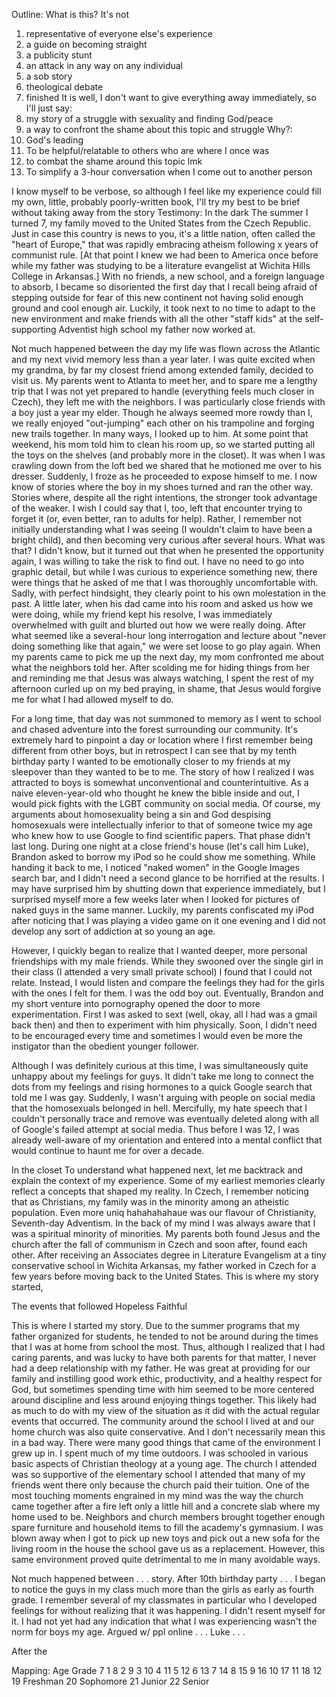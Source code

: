 Outline:
What is this?
It's not
1. representative of everyone else's experience
2. a guide on becoming straight
3. a publicity stunt
4. an attack in any way on any individual
5. a sob story
6. theological debate
7. finished
It is
	well, I don't want to give everything away immediately, so I'll just say:
1. my story of a struggle with sexuality and finding God/peace
2. a way to confront the shame about this topic and struggle
Why?:
1. God's leading
2. To be helpful/relatable to others who are where I once was
3. to combat the shame around this topic lmk
4. To simplify a 3-hour conversation when I come out to another person


I know myself to be verbose, so although I feel like my experience could fill my own, little, probably poorly-written book, I'll try my best to be brief without taking away from the story 
Testimony:
In the dark
The summer I turned 7, my family moved to the United States from the Czech Republic. Just in case this country is news to you, it's a little nation, often called the "heart of Europe," that was rapidly embracing atheism following x years of communist rule. [At that point I knew we had been to America once before while my father was studying to be a literature evangelist at Wichita Hills College in Arkansas.] With no friends, a new school, and a foreign language to absorb, I became so disoriented the first day that I recall being afraid of stepping outside for fear of this new continent not having solid enough ground and cool enough air. Luckily, it took next to no time to adapt to the new environment and make friends with all the other "staff kids" at the self-supporting Adventist high school my father now worked at. 

Not much happened between the day my life was flown across the Atlantic and my next vivid memory less than a year later. I was quite excited when my grandma, by far my closest friend among extended family, decided to visit us. My parents went to Atlanta to meet her, and to spare me a lengthy trip that I was not yet prepared to handle (everything feels much closer in Czech), they left me with the neighbors. I was particularly close friends with a boy just a year my elder. Though he always seemed more rowdy than I, we really enjoyed "out-jumping" each other on his trampoline and forging new trails together. In many ways, I looked up to him.
At some point that weekend, his mom told him to clean his room up, so we started putting all the toys on the shelves (and probably more in the closet). It was when I was crawling down from the loft bed we shared that he motioned me over to his dresser. Suddenly, I froze as he proceeded to expose himself to me. I now know of stories where the boy in my shoes turned and ran the other way. Stories where, despite all the right intentions, the stronger took advantage of the weaker. I wish I could say that I, too, left that encounter trying to forget it (or, even better, ran to adults for help). Rather, I remember not initially understanding what I was seeing (I wouldn't claim to have been a bright child), and then becoming very curious after several hours. What was that?  I didn't know, but it turned out that when he presented the opportunity again, I was willing to take the risk to find out. I have no need to go into graphic detail, but while I was curious to experience something new,  there were things that he asked of me that I was thoroughly uncomfortable with. Sadly, with perfect hindsight, they clearly point to his own molestation in the past.
A little later, when his dad came into his room and asked us how we were doing, while my friend kept his resolve, I was immediately overwhelmed with guilt and blurted out how we were really doing. After what seemed like a several-hour long interrogation and lecture about "never doing something like that again," we were set loose to go play again. When my parents came to pick me up the next day, my mom confronted me about what the neighbors told her. After scolding me for hiding things from her and reminding me that Jesus was always watching, I spent the rest of my afternoon curled up on my bed praying, in shame, that Jesus would forgive me for what I had allowed myself to do.

For a long time, that day was not summoned to memory as I went to school and chased adventure into the forest surrounding our community. It's extremely hard to pinpoint a day or location where I first remember being different from other boys, but in retrospect I can see that by my tenth birthday party I wanted to be emotionally closer to my friends at my sleepover than they wanted to be to me. The story of how I realized I was attracted to boys is somewhat unconventional and counterintuitive. As a naive eleven-year-old who thought he knew the bible inside and out, I would pick fights with the LGBT community on social media. Of course, my arguments about homosexuality being a sin and God despising homosexuals were intellectually inferior to that of someone twice my age who knew how to use Google to find scientific papers. That phase didn't last long. During one night at a close friend's house (let's call him Luke), Brandon asked to borrow my iPod so he could show me something. While handing it back to me, I noticed "naked women" in the Google Images search bar, and I didn't need a second glance to be horrified at the results. I may have surprised him by shutting down that experience immediately, but I surprised myself more a few weeks later when I looked for pictures of naked guys in the same manner. Luckily, my parents confiscated my iPod after noticing that I was playing a video game on it one evening and I did not develop any sort of addiction at so young an age.

However, I quickly began to realize that I wanted deeper, more personal friendships with my male friends. While they swooned over the single girl in their class (I attended a very small private school) I found that I could not relate. Instead, I would listen and compare the feelings they had for the girls with the ones I felt for them. I was the odd boy out. Eventually, Brandon and my short venture into pornography opened the door to more experimentation. First I was asked to sext (well, okay, all I had was a gmail back then) and then to experiment with him physically. Soon, I didn't need to be encouraged every time and sometimes I would even be more the instigator than the obedient younger follower. 

Although I was definitely curious at this time, I was simultaneously quite unhappy about my feelings for guys. It didn't take me long to connect the dots from my feelings and rising hormones to a quick Google search that told me I was gay. Suddenly, I wasn't arguing with people on social media that the homosexuals belonged in hell. Mercifully, my hate speech that I couldn't personally trace and remove was eventually deleted along with all of Google's failed attempt at social media. Thus before I was 12, I was already well-aware of my orientation and entered into a mental conflict that would continue to haunt me for over a decade.

In the  closet
To understand what happened next, let me backtrack and explain the context of my experience. Some of my earliest memories clearly reflect a concepts that shaped my reality. In Czech, I remember noticing that as Christians, my family was in the minority among an atheistic population. Even more uniq hahahahahaue was our flavour of Christianity, Seventh-day Adventism. In the back of my mind I was always aware that I was a spiritual minority of minorities.
My parents both found Jesus and the church after the fall of communism in Czech and soon after, found each other. After receiving an Associates degree in Literature Evangelism at a tiny conservative school in Wichita Arkansas, my father worked in Czech for a few years before moving back  to the United States. This is where my story started, 

The events that followed 
Hopeless
Faithful










This is where I started my story. Due to the summer programs that my father organized for students, he tended to not be around during the times that I was at home from school the most. Thus, although I realized that I had caring parents, and was lucky to have both parents for that matter, I never had a deep relationship with my father. He was great at providing for our family and instilling good work ethic, productivity, and a healthy respect for God, but sometimes spending time with him seemed to be more centered around discipline and less around enjoying things together. This likely had as much to do with my view of the situation as it did with the actual regular events that occurred. 
The community around the school I lived at and our home church was also quite conservative. And I don't necessarily mean this in a bad way. There were many good things that came of the environment I grew up in. I spent much of my time outdoors. I was schooled in various basic aspects of Christian theology at a young age. The church I attended was so supportive of the elementary school I attended that many of my friends went there only because the church paid their tuition. One of the most touching moments engrained in my mind was the way the church came together after a fire left only a little hill and a concrete slab where my home used to be. Neighbors and church members brought together enough spare furniture and household items to fill the academy's gymnasium. I was blown away when I got to pick up new toys and pick out a new sofa for the living room in the house the school gave us as a replacement. However, this same environment proved quite detrimental to me in many avoidable ways.

Not much happened between . . . story.
After 10th birthday party . . .
I began to notice the guys in my class much more than the girls as early as fourth grade. I remember several of my classmates in particular who I developed feelings for without realizing that it was happening. I didn't resent myself for it. I had not yet had any indication that what I was experiencing wasn't the norm for boys my age. 
Argued w/ ppl online . . . Luke . . .

After the 








Mapping:
Age	Grade
7		1
8		2
9		3
10	4
11	5
12	6
13	7
14	8
15	9
16	10
17	11
18	12
19	Freshman
20	Sophomore
21	Junior
22	Senior